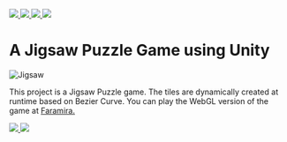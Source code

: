 <p align='left'>
  <a href="#">
    <img src="https://visitor-badge.glitch.me/badge?page_id=jigsaw-puzzle.visitor-badge" />        
  </a>
  <a href="https://www.linkedin.com/in/shamim-akhtar/">
    <img src="https://img.shields.io/badge/linkedin-%230077B5.svg?&flat-square&logo=linkedin&logoColor=white" />
  </a>
  <a href="mailto:shamim.akhtar@gmail.com">
    <img src="https://img.shields.io/badge/Gmail-D14836?flat-square&logo=gmail&logoColor=white" />        
  </a>
  <a href="https://www.facebook.com/faramiraSG/">
    <img src="https://img.shields.io/badge/Facebook-1877F2?flat-square&logo=facebook&logoColor=white" />        
  </a>
</p>

# A Jigsaw Puzzle Game using Unity


![Jigsaw](https://github.com/shamim-akhtar/jigsaw-puzzle/blob/main/Jigsaw.jpg)

This project is a Jigsaw Puzzle game. The tiles are dynamically created at runtime based on Bezier Curve. You can play the WebGL version of the game at [Faramira.](https://faramira.com/downloads/jigsaw/)

<p align='left'>
  <a href="#">
    <img src="https://img.shields.io/badge/Unity-2020.3.5f1-green" />        
  </a>
  <a href="#">
    <img src="https://img.shields.io/badge/%20-C%23-blue" />
  </a>
</p>
